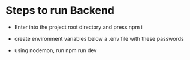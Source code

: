 # Steps to run Backend

- Enter into the project root directory and press
npm i

- create environment variables below a .env file with these passwords



- using nodemon, run
npm run dev